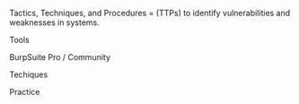 Tactics, Techniques, and Procedures = (TTPs) to identify vulnerabilities and weaknesses in systems.

Tools

BurpSuite Pro / Community 

Techiques

Practice
